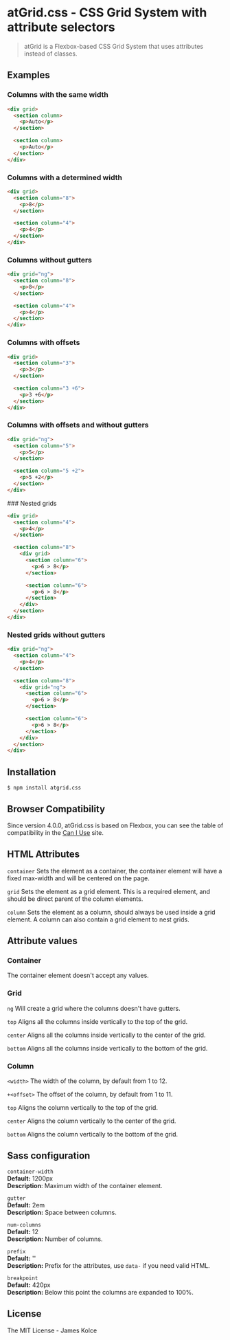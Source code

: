 # atGrid.css - CSS Grid System with attribute selectors

> atGrid is a Flexbox-based CSS Grid System that uses attributes instead of classes.


## Examples

### Columns with the same width

```HTML
<div grid>
  <section column>
    <p>Auto</p>
  </section>

  <section column>
    <p>Auto</p>
  </section>
</div>
```

### Columns with a determined width

```HTML
<div grid>
  <section column="8">
    <p>8</p>
  </section>

  <section column="4">
    <p>4</p>
  </section>
</div>
```

### Columns without gutters

```HTML
<div grid="ng">
  <section column="8">
    <p>8</p>
  </section>

  <section column="4">
    <p>4</p>
  </section>
</div>
```

### Columns with offsets

```HTML
<div grid>
  <section column="3">
    <p>3</p>
  </section>

  <section column="3 +6">
    <p>3 +6</p>
  </section>
</div>
```

### Columns with offsets and without gutters

```HTML
<div grid="ng">
  <section column="5">
    <p>5</p>
  </section>

  <section column="5 +2">
    <p>5 +2</p>
  </section>
</div>
```

### Nested grids

```HTML
<div grid>
  <section column="4">
    <p>4</p>
  </section>

  <section column="8">
    <div grid>
      <section column="6">
        <p>6 > 8</p>
      </section>

      <section column="6">
        <p>6 > 8</p>
      </section>
    </div>
  </section>
</div>
```

### Nested grids without gutters

```HTML
<div grid="ng">
  <section column="4">
    <p>4</p>
  </section>

  <section column="8">
    <div grid="ng">
      <section column="6">
        <p>6 > 8</p>
      </section>

      <section column="6">
        <p>6 > 8</p>
      </section>
    </div>
  </section>
</div>
```


## Installation

```
$ npm install atgrid.css
```

## Browser Compatibility

Since version 4.0.0, atGrid.css is based on Flexbox, you can see the table of compatibility in the [Can I Use](http://caniuse.com/#feat=flexbox) site.


## HTML Attributes

`container`
Sets the element as a container, the container element will have a fixed max-width and will be centered on the page.

`grid`
Sets the element as a grid element. This is a required element, and should be direct parent of the column elements.

`column`
Sets the element as a column, should always be used inside a grid element. A column can also contain a grid element to nest grids.

## Attribute values

### Container

The container element doesn't accept any values.

### Grid

`ng`
Will create a grid where the columns doesn't have gutters.

`top`
Aligns all the columns inside vertically to the top of the grid.

`center`
Aligns all the columns inside vertically to the center of the grid.

`bottom`
Aligns all the columns inside vertically to the bottom of the grid.


### Column

`<width>`
The width of the column, by default from 1 to 12.

`+<offset>`
The offset of the column, by default from 1 to 11.

`top`
Aligns the column vertically to the top of the grid.

`center`
Aligns the column vertically to the center of the grid.

`bottom`
Aligns the column vertically to the bottom of the grid.


## Sass configuration

`container-width` <br>
**Default:** 1200px <br>
**Description**: Maximum width of the container element.

`gutter` <br>
**Default:** 2em <br>
**Description:** Space between columns.

`num-columns` <br>
**Default:** 12 <br>
**Description:** Number of columns.

`prefix` <br>
**Default:** '' <br>
**Description:** Prefix for the attributes, use `data-` if you need valid HTML.

`breakpoint` <br>
**Default:** 420px <br>
**Description:** Below this point the columns are expanded to 100%.


## License

The MIT License - James Kolce
